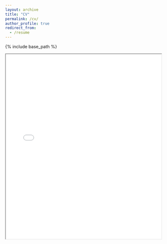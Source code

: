 ```yaml
---
layout: archive
title: "CV"
permalink: /cv/
author_profile: true
redirect_from:
  - /resume
---
```


{% include base_path %}

<iframe src="../files/cv.pdf" width="100%" height="600px"></iframe>
